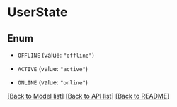 # UserState

## Enum


* `OFFLINE` (value: `"offline"`)

* `ACTIVE` (value: `"active"`)

* `ONLINE` (value: `"online"`)


[[Back to Model list]](../README.md#documentation-for-models) [[Back to API list]](../README.md#documentation-for-api-endpoints) [[Back to README]](../README.md)


